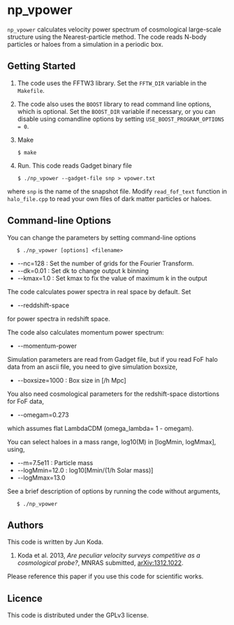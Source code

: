 np_vpower
=========

`np_vpower` calculates velocity power spectrum of cosmological
large-scale structure using the Nearest-particle method. The code
reads N-body particles or haloes from a simulation in a periodic box.

## Getting Started

1. The code uses the FFTW3 library. Set the `FFTW_DIR` variable in the
`Makefile`.

2. The code also uses the `BOOST` library to read command line
options, which is optional. Set the `BOOST_DIR` variable if necessary,
or you can disable using comandline options by setting
`USE_BOOST_PROGRAM_OPTIONS = 0`.

3. Make

       $ make

4. Run. This code reads Gadget binary file

       $ ./np_vpower --gadget-file snp > vpower.txt

where `snp` is the name of the snapshot file. Modify `read_fof_text`
function in `halo_file.cpp` to read your own files of dark matter
particles or haloes.

## Command-line Options
You can change the parameters by setting command-line options

       $ ./np_vpower [options] <filename>

* --nc=128   : Set the number of grids for the Fourier Transform.
* --dk=0.01  : Set dk to change output k binning
* --kmax=1.0 : Set kmax to fix the value of maximum k in the output

The code calculates power spectra in real space by default. Set

* --reddshift-space

for power spectra in redshift space.

The code also calculates momentum power spectrum:

* --momentum-power

Simulation parameters are read from Gadget file, but if you read FoF
halo data from an ascii file, you need to give simulation boxsize,

* --boxsize=1000 : Box size in [/h Mpc]

You also need cosmological parameters for the redshift-space
distortions for FoF data,

* --omegam=0.273

which assumes flat LambdaCDM (omega_lambda= 1 - omegam).

You can select haloes in a mass range, log10(M) in [logMmin, logMmax], using,

* --m=7.5e11       : Particle mass
* --logMmin=12.0   : log10[Mmin/(1/h Solar mass)]
* --logMmax=13.0

See a brief description of options by running the code without arguments,

       $ ./np_vpower


## Authors
This code is written by Jun Koda.

1. Koda et al. 2013, *Are peculiar velocity surveys competitive as a
cosmological probe?*, MNRAS submitted,
[arXiv:1312.1022](http://arxiv.org/abs/1312.1022).

Please reference this paper if you use this code for scientific works.

## Licence
This code is distributed under the GPLv3 license.
